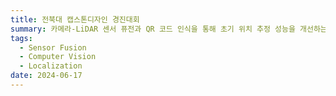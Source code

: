 ```yaml
---
title: 전북대 캡스톤디자인 경진대회
summary: 카메라-LiDAR 센서 퓨전과 QR 코드 인식을 통해 초기 위치 추정 성능을 개선하는 소프트웨어를 개발하고 우수한 성과를 거두었습니다.
tags:
  - Sensor Fusion
  - Computer Vision
  - Localization
date: 2024-06-17
---
```

